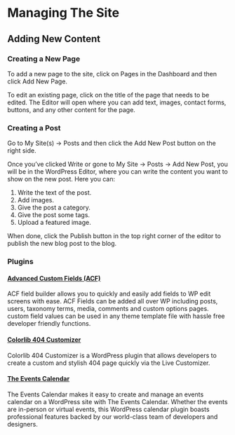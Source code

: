 # Managing The Site

## Adding New Content

### **Creating a New Page**

To add a new page to the site, click on Pages in the Dashboard and then click Add New Page.

To edit an existing page, click on the title of the page that needs to be edited. The Editor will open where you can add text, images, contact forms, buttons, and any other content for the page.

### **Creating a Post**

Go to My Site(s) → Posts and then click the Add New Post button on the right side.  

Once you’ve clicked Write or gone to My Site → Posts → Add New Post, you will be in the WordPress Editor, where you can write the content you want to show on the new post. Here you can:

1. Write the text of the post.
2. Add images.
3. Give the post a category.
4. Give the post some tags.
5. Upload a featured image.  

When done, click the Publish button in the top right corner of the editor to publish the new blog post to the blog.

### Plugins

#### [Advanced Custom Fields (ACF)](https://www.advancedcustomfields.com/ "Advanced Custom Fields (ACF)")  

ACF field builder allows you to quickly and easily add fields to WP edit screens with ease. ACF Fields can be added all over WP including posts, users, taxonomy terms, media, comments and custom options pages. custom field values can be used in any theme template file with hassle free developer friendly functions.

#### [Colorlib 404 Customizer](https://wordpress.org/plugins/colorlib-404-customizer/ "Colorlib 404 Customizer")

Colorlib 404 Customizer is a WordPress plugin that allows developers to create a custom and stylish 404 page quickly via the Live Customizer.

#### [The Events Calendar](https://theeventscalendar.com/ "The Events Calendar")

The Events Calendar makes it easy to create and manage an events calendar on a WordPress site with The Events Calendar. Whether the events are in-person or virtual events, this WordPress calendar plugin boasts professional features backed by our world-class team of developers and designers.
